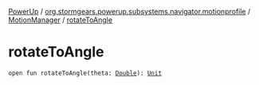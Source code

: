 [PowerUp](../../index.md) / [org.stormgears.powerup.subsystems.navigator.motionprofile](../index.md) / [MotionManager](index.md) / [rotateToAngle](./rotate-to-angle.md)

# rotateToAngle

`open fun rotateToAngle(theta: `[`Double`](https://kotlinlang.org/api/latest/jvm/stdlib/kotlin/-double/index.html)`): `[`Unit`](https://kotlinlang.org/api/latest/jvm/stdlib/kotlin/-unit/index.html)
